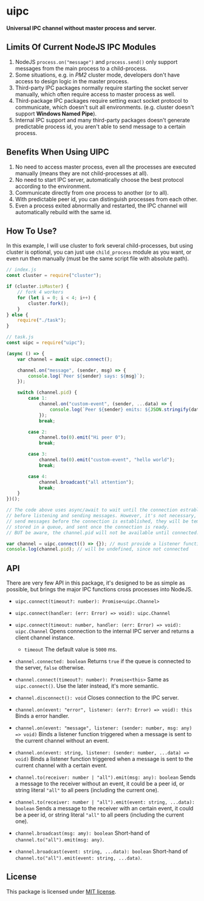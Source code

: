 # uipc

**Universal IPC channel without master process and server.**

## Limits Of Current NodeJS IPC Modules

1. NodeJS `process.on("message")` and `process.send()` only support messages 
    from the main process to a child-process.
2. Some situations, e.g. in *PM2* cluster mode, developers don't have access to 
    design logic in the master process.
3. Third-party IPC packages normally require starting the socket server manually,
    which often require access to master process as well.
4. Third-package IPC packages require setting exact socket protocol to 
    communicate, which doesn't suit all environments. (e.g. cluster doesn't 
    support **Windows Named Pipe**).
5. Internal IPC support and many third-party packages doesn't generate 
    predictable process id, you aren't able to send message to a certain process.

## Benefits When Using UIPC

1. No need to access master process, even all the processes are executed 
    manually (means they are not child-processes at all).
2. No need to start IPC server, automatically choose the best protocol according
    to the environment.
3. Communicate directly from one process to another (or to all).
4. With predictable peer id, you can distinguish processes from each other.
5. Even a process exited abnormally and restarted, the IPC channel will 
    automatically rebuild with the same id.

## How To Use?

In this example, I will use cluster to fork several child-processes, but using 
cluster is optional, you can just use `child_process` module as you want, or 
even run then manually (must be the same script file with absolute path).

```javascript
// index.js
const cluster = require("cluster");

if (cluster.isMaster) {
    // fork 4 workers
    for (let i = 0; i < 4; i++) {
        cluster.fork();
    }
} else {
    require("./task");
}
```

```javascript
// task.js
const uipc = require("uipc");

(async () => {
    var channel = await uipc.connect();

    channel.on("message", (sender, msg) => {
        console.log(`Peer ${sender} says: ${msg}`);
    });

    switch (channel.pid) {
        case 1:
            channel.on("custom-event", (sender, ...data) => {
                console.log(`Peer ${sender} emits: ${JSON.stringify(data)}`);
            });
            break;

        case 2:
            channel.to(0).emit("Hi peer 0");
            break;

        case 3:
            channel.to(0).emit("custom-event", "hello world");
            break;

        case 4:
            channel.broadcast("all attention");
            break;
    }
})();

// The code above uses async/await to wait until the connection estrablished 
// before listening and sending messages. However, it's not necessary, you can 
// send messages before the connection is established, they will be temporarily 
// stored in a queue, and sent once the connection is ready.
// BUT be aware, the channel.pid will not be available until connected.

var channel = uipc.connect(() => {}); // must provide a listener function.
console.log(channel.pid); // will be undefined, since not connected
```

## API

There are very few API in this package, it's designed to be as simple as 
possible, but brings the major IPC functions cross processes into NodeJS.

- `uipc.connect(timeout?: number): Promise<uipc.Channel>`
- `uipc.connect(handler: (err: Error) => void): uipc.Channel`
- `uipc.connect(timeout: number, handler: (err: Error) => void): uipc.Channel`
    Opens connection to the internal IPC server and returns a client channel 
    instance.
    - `timeout` The default value is `5000` ms.

- `channel.connected: boolean` Returns `true` if the queue is connected to the 
    server, `false` otherwise.
- `channel.connect(timeout?: number): Promise<this>` Same as `uipc.connect()`. 
    Use the later instead, it's more semantic.
- `channel.disconnect(): void` Closes connection to the IPC server.
- `channel.on(event: "error", listener: (err?: Error) => void): this` Binds a 
    error handler.
- `channel.on(event: "message", listener: (sender: number, msg: any) => void)` 
    Binds a listener function triggered when a message is sent to the current 
    channel without an event.
- `channel.on(event: string, listener: (sender: number, ...data) => void)` Binds
    a listener function triggered when a message is sent to the current channel 
    with a certain event.
- `channel.to(receiver: number | "all").emit(msg: any): boolean` Sends a message
    to the receiver without an event, it could be a peer id, or string literal 
    `"all"` to all peers (including the current one).
- `channel.to(receiver: number | "all").emit(event: string, ...data): boolean` 
    Sends a message to the receiver with an certain event, it could be a peer id,
    or string literal `"all"` to all peers (including the current one).
- `channel.broadcast(msg: amy): boolean` Short-hand of 
    `channel.to("all").emit(msg: any)`.
- `channel.broadcast(event: string, ...data): boolean` Short-hand of 
    `channel.to("all").emit(event: string, ...data)`.

## License

This package is licensed under [MIT license](./LICENSE).